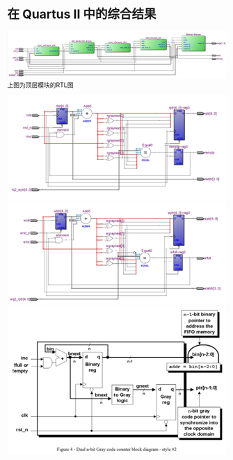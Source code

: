 # 在 Quartus II 中的综合结果

![顶层模块的RTL图](./async_fifo_RTLViewer.jpg "顶层模块的RTL图")
上图为顶层模块的RTL图

![读指针和读空信号的产生](./rptr_empty_rptr_empty_RTLViewer.jpg "读指针和读空信号的产生")
![写指针和写满信号的产生](./wptr_full_wptr_full_RTLViewer.jpg "写指针和写满信号的产生")
![Gray码计数器](./Gray码计数器.png "Gray码计数器")
